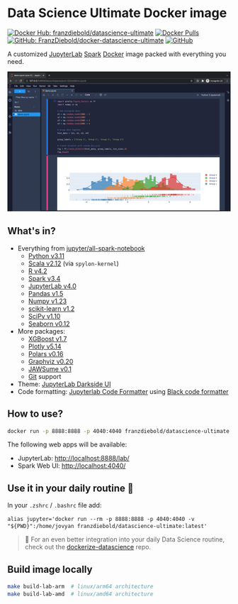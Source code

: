# Data Science Ultimate Docker image

[![Docker Hub: franzdiebold/datascience-ultimate](https://img.shields.io/badge/Docker%20Hub-franzdiebold%2Fdatascience--ultimate-2496ed)](https://hub.docker.com/r/franzdiebold/datascience-ultimate)
[![Docker Pulls](https://img.shields.io/docker/pulls/franzdiebold/datascience-ultimate)](https://hub.docker.com/r/franzdiebold/datascience-ultimate)
[![GitHub: FranzDiebold/docker-datascience-ultimate](https://img.shields.io/badge/GitHub-FranzDiebold%2Fdocker--datascience--ultimate-0969da)](https://github.com/FranzDiebold/docker-datascience-ultimate)
[![GitHub](https://img.shields.io/github/license/FranzDiebold/docker-datascience-ultimate)](./LICENSE)

A customized [JupyterLab](https://jupyter.org/) [Spark](https://spark.apache.org/docs/latest/api/python/) [Docker](https://www.docker.com/) image packed with everything you need.

![datascience-ultimate screenshot](../images/datascience-ultimate_screenshot.png)

## What's in?

- Everything from [jupyter/all-spark-notebook](https://hub.docker.com/r/jupyter/all-spark-notebook)
  - [Python v3.11](https://www.python.org/)
  - [Scala v2.12](https://www.scala-lang.org/) (via `spylon-kernel`)
  - [R v4.2](https://www.r-project.org/)
  - [Spark v3.4](https://spark.apache.org/docs/latest/api/python/)
  - [JupyterLab v4.0](https://jupyter.org/)
  - [Pandas v1.5](https://pandas.pydata.org/)
  - [Numpy v1.23](https://numpy.org/)
  - [scikit-learn v1.2](https://scikit-learn.org/)
  - [SciPy v1.10](https://scipy.org/)
  - [Seaborn v0.12](https://seaborn.pydata.org/)
- More packages:
  - [XGBoost v1.7](https://xgboost.ai/)
  - [Plotly v5.14](https://plotly.com/python/)
  - [Polars v0.16](https://www.pola.rs/)
  - [Graphviz v0.20](https://github.com/xflr6/graphviz)
  - [JAWSume v0.1](https://github.com/FranzDiebold/jawsume)
  - [Git](https://git-scm.com/) support
- Theme: [JupyterLab Darkside UI](https://github.com/dunovank/jupyterlab_darkside_ui)
- Code formatting: [Jupyterlab Code Formatter](https://jupyterlab-code-formatter.readthedocs.io/) using [Black code formatter](https://black.readthedocs.io/en/stable/)

## How to use?

```bash
docker run -p 8888:8888 -p 4040:4040 franzdiebold/datascience-ultimate
```

The following web apps will be available:

- JupyterLab: [http://localhost:8888/lab/](http://localhost:8888/lab/)
- Spark Web UI: [http://localhost:4040/](http://localhost:4040/)

## Use it in your daily routine :rocket:

In your `.zshrc` / `.bashrc` file add:

```bashrc
alias jupyter='docker run --rm -p 8888:8888 -p 4040:4040 -v "${PWD}":/home/jovyan franzdiebold/datascience-ultimate:latest'
```

> 💪 For an even better integration into your daily Data Science routine, check out the [dockerize-datascience](https://github.com/FranzDiebold/dockerize-datascience) repo.

## Build image locally

```bash
make build-lab-arm  # linux/arm64 architecture
make build-lab-amd  # linux/amd64 architecture
```

